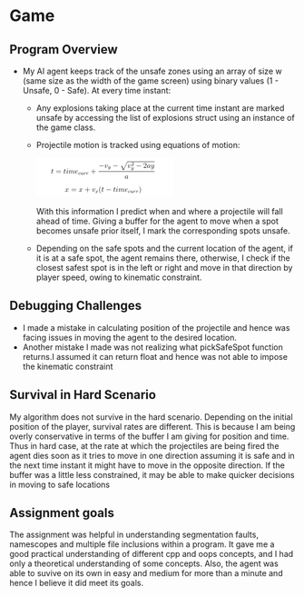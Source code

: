 # Game
## Program Overview
* My AI agent keeps track of the unsafe zones using an array of size w (same size as the width of the game screen) using binary values (1 - Unsafe, 0 - Safe). At every time instant:
     * Any explosions taking place at the current time instant are marked unsafe by accessing the list of explosions struct using an instance of the game class.
     * Projectile motion is tracked using equations of motion:
     
        ![](eqn.png)
        
        With this information I predict when and where a projectile will fall ahead of time. Giving a buffer for the agent to move when a spot becomes unsafe prior itself, I mark the corresponding spots unsafe.
     * Depending on the safe spots and the current location of the agent, if it is at a safe spot, the agent remains there, otherwise, I check if the closest safest spot is in the left or right and move in that direction by player speed, owing to kinematic constraint.

## Debugging Challenges
* I made a mistake in calculating position of the projectile and hence was facing issues in moving the agent to the desired location.
* Another  mistake  I  made  was  not  realizing  what  pickSafeSpot  function  returns.I  assumed  it  can  return  float  and  hence  was  not  able  to  impose  the  kinematic constraint

## Survival in Hard Scenario
My algorithm does not survive in the hard scenario. Depending on the initial position of the player, survival rates are different. This is because I am being overly conservative in terms of the buffer I am giving for position and time. Thus in hard case, at the rate at which the projectiles are being fired the agent dies soon as it tries to move in one direction assuming it is safe and in the next time instant it might have to move in the opposite direction. If the buffer was a little less constrained, it may be able to make quicker decisions in moving to safe locations

## Assignment goals
The assignment was helpful in understanding segmentation faults, namescopes and multiple file inclusions within a program. It gave me a good practical understanding of different cpp and oops concepts, and I had only a theoretical understanding of some concepts. Also, the agent was able to suvive on its own in easy and medium for more than a minute and hence I believe it did meet its goals.
